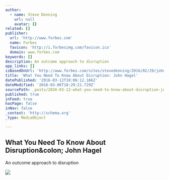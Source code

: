 ```yaml
---
author:
  - name: Steve Denning
    url: null
    avatar: {}
related: []
publisher:
  url: 'http://www.forbes.com'
  name: Forbes
  favicon: 'http://i.forbesimg.com/favicon.ico'
  domain: www.forbes.com
keywords: []
description: An outcome approach to disruption
app_links: []
isBasedOnUrl: 'http://www.forbes.com/sites/stevedenning/2016/02/29/john-hagel-fresh-research-on-disruption/#61efc1245444'
title: 'What You Need To Know About Disruption: John Hagel'
datePublished: '2016-03-12T18:06:12.166Z'
dateModified: '2016-03-06T18:29:21.729Z'
sourcePath: _posts/2016-03-12-what-you-need-to-know-about-disruption-john-hagel.md
published: true
inFeed: true
hasPage: false
inNav: false
_context: 'http://schema.org'
_type: MediaObject

---
```

<article style=""><h1>What You Need To Know About Disruption&amp;colon; John Hagel</h1><p>An outcome approach to disruption</p><img src="http://specials-images.forbesimg.com/imageserve/504028284/640x434.jpg?fit=scale" /></article>